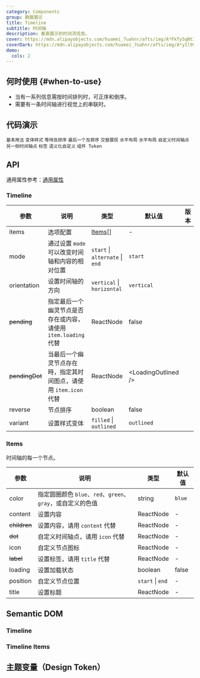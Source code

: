 ```yaml
---
category: Components
group: 数据展示
title: Timeline
subtitle: 时间轴
description: 垂直展示的时间流信息。
cover: https://mdn.alipayobjects.com/huamei_7uahnr/afts/img/A*FkTySqNt3sYAAAAAAAAAAAAADrJ8AQ/original
coverDark: https://mdn.alipayobjects.com/huamei_7uahnr/afts/img/A*yIl9S4hAIBcAAAAAAAAAAAAADrJ8AQ/original
demo:
  cols: 2
---
```


## 何时使用 {#when-to-use}

- 当有一系列信息需按时间排列时，可正序和倒序。
- 需要有一条时间轴进行视觉上的串联时。

## 代码演示

<!-- prettier-ignore -->
<code src="./demo/basic.tsx">基本用法</code>
<code src="./demo/variant.tsx">变体样式</code>
<code src="./demo/pending.tsx">等待及排序</code>
<code src="./demo/pending-legacy.tsx" debug>最后一个及排序</code>
<code src="./demo/alternate.tsx">交替展现</code>
<code src="./demo/horizontal.tsx">水平布局</code>
<code src="./demo/horizontal-debug.tsx" debug>水平布局</code>
<code src="./demo/custom.tsx">自定义时间轴点</code>
<code src="./demo/end.tsx">另一侧时间轴点</code>
<code src="./demo/label.tsx">标签</code>
<code src="./demo/semantic.tsx">语义化自定义</code>
<code src="./demo/component-token.tsx" debug>组件 Token</code>

## API

通用属性参考：[通用属性](/docs/react/common-props)

### Timeline

| 参数 | 说明 | 类型 | 默认值 | 版本 |
| --- | --- | --- | --- | --- |
| items | 选项配置 | [Items](#Items)[] | - |  |
| mode | 通过设置 `mode` 可以改变时间轴和内容的相对位置 | `start` \| `alternate` \| `end` | `start` |  |
| orientation | 设置时间轴的方向 | `vertical` \| `horizontal` | `vertical` |  |
| ~~pending~~ | 指定最后一个幽灵节点是否存在或内容，请使用 `item.loading` 代替 | ReactNode | false |  |
| ~~pendingDot~~ | 当最后一个幽灵节点存在時，指定其时间图点，请使用 `item.icon` 代替 | ReactNode | &lt;LoadingOutlined /&gt; |  |
| reverse | 节点排序 | boolean | false |  |
| variant | 设置样式变体 | `filled` \| `outlined` | `outlined` |  |

### Items

时间轴的每一个节点。

| 参数 | 说明 | 类型 | 默认值 |
| --- | --- | --- | --- |
| color | 指定圆圈颜色 `blue`、`red`、`green`、`gray`，或自定义的色值 | string | `blue` |
| content | 设置内容 | ReactNode | - |
| ~~children~~ | 设置内容，请用 `content` 代替 | ReactNode | - |
| ~~dot~~ | 自定义时间轴点，请用 `icon` 代替 | ReactNode | - |
| icon | 自定义节点图标 | ReactNode | - |
| ~~label~~ | 设置标签，请用 `title` 代替 | ReactNode | - |
| loading | 设置加载状态 | boolean | false |
| position | 自定义节点位置 | `start` \| `end` | - |
| title | 设置标题 | ReactNode | - |

## Semantic DOM

### Timeline

<code src="./demo/_semantic.tsx" simplify="true"></code>

### Timeline Items

<code src="./demo/_semantic_items.tsx" simplify="true"></code>

## 主题变量（Design Token）

<ComponentTokenTable component="Timeline"></ComponentTokenTable>
